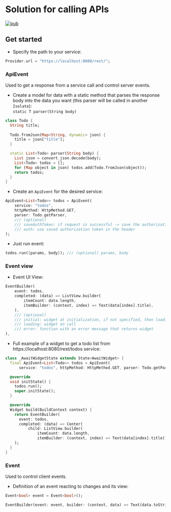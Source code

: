 # Solution for calling APIs
[![pub](https://img.shields.io/pub/v/rest_api_event.svg)](https://pub.dev/packages/rest_api_event)
## Get started
* Specify the path to your service:
```dart
Provider.url = "https://localhost:8080/rest/";
```

### ApiEvent
Used to get a response from a service call and control server events.
* Create a model for data with a static method that parses the response body into the data you want (this parser will be called in another ```Isolate```):<br>
```static T parser(String body)```
```dart
class Todo {
  String title;
  
  Todo.fromJson(Map<String, dynamic> json) {
    title = json["title"];
  }

  static List<Todo> parser(String body) {
    List json = convert.json.decode(body);
    List<Todo> todos = [];
    for (Map object in json) todos.add(Todo.fromJson(object));
    return todos;
  }
}
```
* Create an ```ApiEvent``` for the desired service:
```dart
ApiEvent<List<Todo>> todos = ApiEvent(
    service: "todos", 
    httpMethod: HttpMethod.GET, 
    parser: Todo.getParser,
    /// (optional)
    /// saveAuthToken: if request is successful -> save the authorization token from the cookie,
    /// auth: use saved authorization token in the header
);
```

* Just run event:
```dart
todos.run({params, body}); /// (optional) params, body
```

### Event view

* Event UI View:
```dart
EventBuilder(
    event: todos,
    completed: (data) => ListView.builder(
        itemCount: data.length,
        itemBuilder: (context, index) => Text(data[index].title),
    ),
    /// (optional)
    /// initial: widget at initialization, if not specified, then loading
    /// loading: widget on call
    /// error: function with an error message that returns widget
),
```

* Full example of a widget to get a todo list from https://localhost:8080/rest/todos service:
```dart
class _AwaitWidgetState extends State<AwaitWidget> {
  final ApiEvent<List<Todo>> todos = ApiEvent(
      service: "todos", httpMethod: HttpMethod.GET, parser: Todo.getParser);

  @override
  void initState() {
    todos.run();
    super.initState();
  }

  @override
  Widget build(BuildContext context) {
    return EventBuilder(
      event: todos,
      completed: (data) => Center(
          child: ListView.builder(
              itemCount: data.length,
              itemBuilder: (context, index) => Text(data[index].title))),
    );
  }
}
```

### Event
Used to control client events.

* Definition of an event reacting to changes and its view:
```dart
Event<bool> event = Event<bool>();
```
```dart
EventBuilder(event: event, builder: (context, data) => Text(data.toString()))
```
